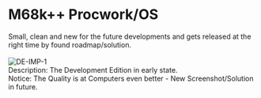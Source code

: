 # M68k++ Procwork/OS
Small, clean and new for the future developments and gets released at the right time by found roadmap/solution.<br>
<br>
![DE-IMP-1](https://github.com/user-attachments/assets/b9b8c58e-fa9d-4379-a659-bef10949cedf)
<br>
Description: The Development Edition in early state.<br>
Notice: The Quality is at Computers even better - New Screenshot/Solution in future.<br>
